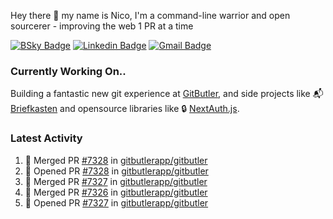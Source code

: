 
Hey there 👋 my name is Nico, I'm a command-line warrior and open sourcerer - improving the web 1 PR at a time

[![BSky Badge](https://img.shields.io/badge/-%20%40ndo.dev%20-%200285FF?style=flat-square&logo=bluesky&color=%23161e27)](https://bsky.app/profile/ndo.dev) [![Linkedin Badge](https://img.shields.io/badge/-ndom91-blue?style=flat-square&logo=Linkedin&logoColor=white&link=https://www.linkedin.com/in/ndom91/)](https://www.linkedin.com/in/ndom91/) [![Gmail Badge](https://img.shields.io/badge/-yo@ndo.dev-c14438?style=flat-square&logo=mail.ru&logoColor=white&link=mailto:yo@ndo.dev)](mailto:yo@ndo.dev)

### Currently Working On..

Building a fantastic new git experience at [GitButler](https://github.com/gitbutlerapp), and side projects like 📬 [Briefkasten](https://briefkastenhq.com) and opensource libraries like 🔒 [NextAuth.js](https://github.com/nextauthjs/next-auth).

<!--START_SECTION_PROFILE_VIEWS:readme-info-->
<!--END_SECTION_PROFILE_VIEWS:readme-info-->

<!--START_SECTION_DAILY_COMMIT:readme-info-->
<!--END_SECTION_DAILY_COMMIT:readme-info-->

<!--START_SECTION_WEEKLY_COMMIT:readme-info-->
<!--END_SECTION_WEEKLY_COMMIT:readme-info-->

### Latest Activity

<!--START_SECTION:activity-->
1. 🎉 Merged PR [#7328](https://github.com/gitbutlerapp/gitbutler/pull/7328) in [gitbutlerapp/gitbutler](https://github.com/gitbutlerapp/gitbutler)
2. 💪 Opened PR [#7328](https://github.com/gitbutlerapp/gitbutler/pull/7328) in [gitbutlerapp/gitbutler](https://github.com/gitbutlerapp/gitbutler)
3. 🎉 Merged PR [#7327](https://github.com/gitbutlerapp/gitbutler/pull/7327) in [gitbutlerapp/gitbutler](https://github.com/gitbutlerapp/gitbutler)
4. 🎉 Merged PR [#7326](https://github.com/gitbutlerapp/gitbutler/pull/7326) in [gitbutlerapp/gitbutler](https://github.com/gitbutlerapp/gitbutler)
5. 💪 Opened PR [#7327](https://github.com/gitbutlerapp/gitbutler/pull/7327) in [gitbutlerapp/gitbutler](https://github.com/gitbutlerapp/gitbutler)
<!--END_SECTION:activity-->

